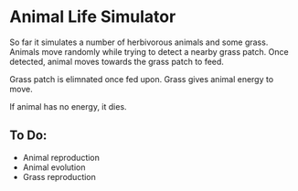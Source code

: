 # Animal Life Simulator

So far it simulates a number of herbivorous animals and some grass. Animals move randomly while trying to detect a nearby grass patch. Once detected, animal moves towards the grass patch to feed.

Grass patch is elimnated once fed upon. Grass gives animal energy to move.

If animal has no energy, it dies.

## To Do:
- Animal reproduction
- Animal evolution
- Grass reproduction
